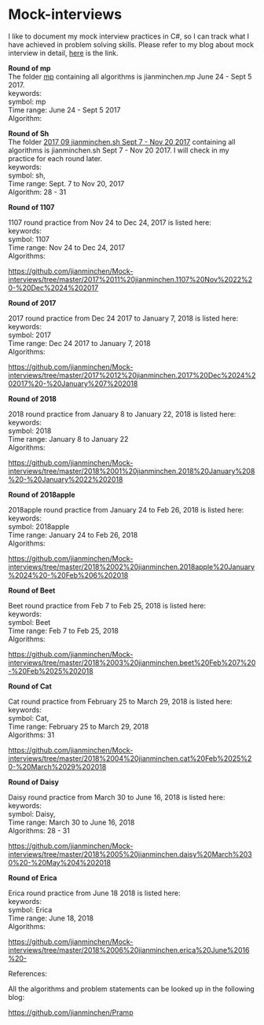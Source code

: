 # Mock-interviews
I like to document my mock interview practices in C#, so I can track what I have achieved in problem solving skills. Please refer to my blog about mock interview in detail, [here](http://juliachencoding.blogspot.ca/2018/04/10-rounds-of-mock-interviews.html) is the link. 


<B>Round of mp</B> <br>
The folder [mp](https://github.com/jianminchen/Mock-interviews/tree/master/2017%2007%20jianminchen.mp%20round%20from%20June24%20-%20Sept%205%202017) containing all algorithms is jianminchen.mp June 24 - Sept 5 2017. <br> 
keywords: <br>
symbol:     mp <br>
Time range: June 24 - Sept 5 2017 <br>
Algorithm: <br>


<B>Round of Sh</B> <br>
The folder [2017 09 jianminchen.sh Sept 7 - Nov 20 2017](https://github.com/jianminchen/Mock-interviews/tree/master/2017%2009%20jianminchen.sh%20Sept%207%20-%20Nov%2020%202017) containing all algorithms is jianminchen.sh Sept 7 - Nov 20 2017. I will check in my practice for each round later.<br> 
keywords: <br>
symbol:     sh, <br>
Time range: Sept. 7 to Nov 20, 2017 <br>
Algorithm: 28 - 31<br>


<B> Round of 1107 </B>

1107 round practice from Nov 24 to Dec 24, 2017 is listed here:<br>
keywords: <br>
symbol:     1107 <br>
Time range: Nov 24 to Dec 24, 2017 <br>
Algorithms:  <br>

https://github.com/jianminchen/Mock-interviews/tree/master/2017%2011%20jianminchen.1107%20Nov%2022%20-%20Dec%2024%202017


<B> Round of 2017 </B>

2017 round practice from Dec 24 2017 to January 7, 2018 is listed here:<br>
keywords: <br>
symbol:     2017 <br>
Time range: Dec 24 2017 to January 7, 2018 <br>
Algorithms:  <br>

https://github.com/jianminchen/Mock-interviews/tree/master/2017%2012%20jianminchen.2017%20Dec%2024%202017%20-%20January%207%202018


<B> Round of 2018 </B>

2018 round practice from January 8 to January 22, 2018 is listed here:<br>
keywords: <br>
symbol:     2018 <br>
Time range: January 8 to January 22 <br>
Algorithms:  <br>

https://github.com/jianminchen/Mock-interviews/tree/master/2018%2001%20jianminchen.2018%20January%208%20-%20January%2022%202018


<B> Round of 2018apple </B>

2018apple round practice from January 24 to Feb 26, 2018 is listed here:<br>
keywords: <br>
symbol:     2018apple <br>
Time range: January 24 to Feb 26, 2018 <br>
Algorithms:  <br>

https://github.com/jianminchen/Mock-interviews/tree/master/2018%2002%20jianminchen.2018apple%20January%2024%20-%20Feb%206%202018


<B> Round of Beet </B>

Beet round practice from Feb 7 to Feb 25, 2018 is listed here:<br>
keywords: <br>
symbol:     Beet <br>
Time range: Feb 7 to Feb 25, 2018 <br>
Algorithms:  <br>

https://github.com/jianminchen/Mock-interviews/tree/master/2018%2003%20jianminchen.beet%20Feb%207%20-%20Feb%2025%202018

<B> Round of Cat </B>

Cat round practice from February 25 to March 29, 2018 is listed here:<br>
keywords: <br>
symbol:     Cat, <br>
Time range: February 25 to March 29, 2018 <br>
Algorithms: 31 <br>

https://github.com/jianminchen/Mock-interviews/tree/master/2018%2004%20jianminchen.cat%20Feb%2025%20-%20March%2029%202018


<B>Round of Daisy</B>

Daisy round practice from March 30 to June 16, 2018 is listed here:<br>
keywords: <br>
symbol:     Daisy, <br>
Time range: March 30 to June 16, 2018 <br>
Algorithms: 28 - 31 <br>

https://github.com/jianminchen/Mock-interviews/tree/master/2018%2005%20jianminchen.daisy%20March%2030%20-%20May%204%202018



<B> Round of Erica </B>

Erica round practice from June 18 2018 is listed here:<br>
keywords: <br>
symbol:     Erica <br>
Time range: June 18, 2018 <br>
Algorithms:  <br>

https://github.com/jianminchen/Mock-interviews/tree/master/2018%2006%20jianminchen.erica%20June%2016%20-


References:

All the algorithms and problem statements can be looked up in the following blog:
 
https://github.com/jianminchen/Pramp
